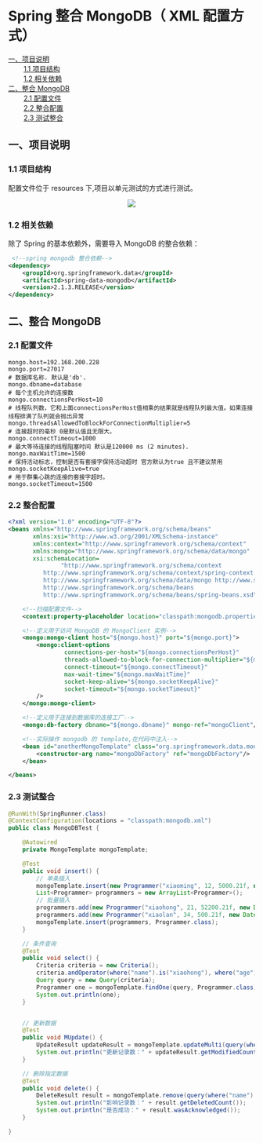 # Spring 整合 MongoDB（ XML 配置方式）

<nav>
<a href="#一项目说明">一、项目说明</a><br/>
&nbsp;&nbsp;&nbsp;&nbsp;&nbsp;&nbsp;&nbsp;&nbsp;<a href="#11-项目结构">1.1 项目结构</a><br/>
&nbsp;&nbsp;&nbsp;&nbsp;&nbsp;&nbsp;&nbsp;&nbsp;<a href="#12-相关依赖">1.2 相关依赖</a><br/>
<a href="#二整合-MongoDB">二、整合 MongoDB</a><br/>
&nbsp;&nbsp;&nbsp;&nbsp;&nbsp;&nbsp;&nbsp;&nbsp;<a href="#21-配置文件">2.1 配置文件</a><br/>
&nbsp;&nbsp;&nbsp;&nbsp;&nbsp;&nbsp;&nbsp;&nbsp;<a href="#22-整合配置">2.2 整合配置</a><br/>
&nbsp;&nbsp;&nbsp;&nbsp;&nbsp;&nbsp;&nbsp;&nbsp;<a href="#23-测试整合">2.3 测试整合</a><br/>
</nav>

## 一、项目说明

### 1.1 项目结构

配置文件位于 resources 下,项目以单元测试的方式进行测试。

<div align="center"> <img src="https://github.com/heibaiying/spring-samples-for-all/blob/master/pictures/spring-mongodb.png"/> </div>


### 1.2 相关依赖

除了 Spring 的基本依赖外，需要导入 MongoDB 的整合依赖：

```xml
 <!--spring mongodb 整合依赖-->
<dependency>
    <groupId>org.springframework.data</groupId>
    <artifactId>spring-data-mongodb</artifactId>
    <version>2.1.3.RELEASE</version>
</dependency>
```



## 二、整合 MongoDB

### 2.1 配置文件

```properties
mongo.host=192.168.200.228
mongo.port=27017
# 数据库名称. 默认是'db'.
mongo.dbname=database
# 每个主机允许的连接数
mongo.connectionsPerHost=10
# 线程队列数，它和上面connectionsPerHost值相乘的结果就是线程队列最大值。如果连接线程排满了队列就会抛出异常
mongo.threadsAllowedToBlockForConnectionMultiplier=5
# 连接超时的毫秒 0是默认值且无限大。
mongo.connectTimeout=1000
# 最大等待连接的线程阻塞时间 默认是120000 ms (2 minutes).
mongo.maxWaitTime=1500
# 保持活动标志，控制是否有套接字保持活动超时 官方默认为true 且不建议禁用
mongo.socketKeepAlive=true
# 用于群集心跳的连接的套接字超时。
mongo.socketTimeout=1500
```

### 2.2 整合配置

```xml
<?xml version="1.0" encoding="UTF-8"?>
<beans xmlns="http://www.springframework.org/schema/beans"
       xmlns:xsi="http://www.w3.org/2001/XMLSchema-instance"
       xmlns:context="http://www.springframework.org/schema/context"
       xmlns:mongo="http://www.springframework.org/schema/data/mongo"
       xsi:schemaLocation=
               "http://www.springframework.org/schema/context
          http://www.springframework.org/schema/context/spring-context.xsd
          http://www.springframework.org/schema/data/mongo http://www.springframework.org/schema/data/mongo/spring-mongo.xsd
          http://www.springframework.org/schema/beans
          http://www.springframework.org/schema/beans/spring-beans.xsd">

    <!--扫描配置文件-->
    <context:property-placeholder location="classpath:mongodb.properties"/>

    <!--定义用于访问 MongoDB 的 MongoClient 实例-->
    <mongo:mongo-client host="${mongo.host}" port="${mongo.port}">
        <mongo:client-options
                connections-per-host="${mongo.connectionsPerHost}"
                threads-allowed-to-block-for-connection-multiplier="${mongo.threadsAllowedToBlockForConnectionMultiplier}"
                connect-timeout="${mongo.connectTimeout}"
                max-wait-time="${mongo.maxWaitTime}"
                socket-keep-alive="${mongo.socketKeepAlive}"
                socket-timeout="${mongo.socketTimeout}"
        />
    </mongo:mongo-client>

    <!--定义用于连接到数据库的连接工厂-->
    <mongo:db-factory dbname="${mongo.dbname}" mongo-ref="mongoClient"/>

    <!--实际操作 mongodb 的 template,在代码中注入-->
    <bean id="anotherMongoTemplate" class="org.springframework.data.mongodb.core.MongoTemplate">
        <constructor-arg name="mongoDbFactory" ref="mongoDbFactory"/>
    </bean>

</beans>
```

### 2.3 测试整合

```java
@RunWith(SpringRunner.class)
@ContextConfiguration(locations = "classpath:mongodb.xml")
public class MongoDBTest {

    @Autowired
    private MongoTemplate mongoTemplate;

    @Test
    public void insert() {
        // 单条插入
        mongoTemplate.insert(new Programmer("xiaoming", 12, 5000.21f, new Date()));
        List<Programmer> programmers = new ArrayList<Programmer>();
        // 批量插入
        programmers.add(new Programmer("xiaohong", 21, 52200.21f, new Date()));
        programmers.add(new Programmer("xiaolan", 34, 500.21f, new Date()));
        mongoTemplate.insert(programmers, Programmer.class);
    }

    // 条件查询
    @Test
    public void select() {
        Criteria criteria = new Criteria();
        criteria.andOperator(where("name").is("xiaohong"), where("age").is(21));
        Query query = new Query(criteria);
        Programmer one = mongoTemplate.findOne(query, Programmer.class);
        System.out.println(one);
    }


    // 更新数据
    @Test
    public void MUpdate() {
        UpdateResult updateResult = mongoTemplate.updateMulti(query(where("name").is("xiaoming")), update("age", 35), Programmer.class);
        System.out.println("更新记录数：" + updateResult.getModifiedCount());
    }

    // 删除指定数据
    @Test
    public void delete() {
        DeleteResult result = mongoTemplate.remove(query(where("name").is("xiaolan")), Programmer.class);
        System.out.println("影响记录数：" + result.getDeletedCount());
        System.out.println("是否成功：" + result.wasAcknowledged());
    }

}
```
